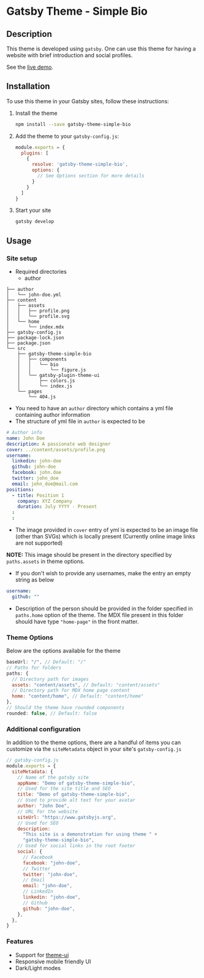 # Gatsby Theme - Simple Bio

## Description

This theme is developed using ```gatsby```. One can use this theme for having a website with brief introduction and social profiles.

See the [live demo](https://gatsby-theme-simple-bio-demo.netlify.com/).

## Installation

To use this theme in your Gatsby sites, follow these instructions:

1.  Install the theme
    ```sh
    npm install --save gatsby-theme-simple-bio
    ```

2.  Add the theme to your `gatsby-config.js`:
    ```js
    module.exports = {
      plugins: [
        {
          resolve: 'gatsby-theme-simple-bio',
          options: {
            // See Options section for more details
          }
        }
      ]
    }
    ```

3.  Start your site
    ```sh
    gatsby develop
    ```

## Usage

### Site setup

- Required directories
  - author

```
├── author
│   └── john-doe.yml
├── content
│   ├── assets
│   │   ├── profile.png
│   │   └── profile.svg
│   └── home
│       └── index.mdx
├── gatsby-config.js
├── package-lock.json
├── package.json
└── src
    ├── gatsby-theme-simple-bio
    │   ├── components
    │   │   └── bio
    │   │       └── figure.js
    │   └── gatsby-plugin-theme-ui
    │       ├── colors.js
    │       └── index.js
    └── pages
        └── 404.js
```

- You need to have an ```author``` directory which contains a yml file containing author information
- The structure of yml file in ```author``` is expected to be
  
```yml
# Author info
name: John Doe
description: A passionate web designer
cover: ../content/assets/profile.png
username:
  linkedin: john-doe
  github: john-doe
  facebook: john.doe
  twitter: john_doe
  email: john_doe@mail.com
positions:
  - title: Position 1
    company: XYZ Company
    duration: July YYYY - Present
  :
  :
```

- The image provided in ```cover``` entry of yml is expected to be an image file (other than SVGs) which is locally present (Currently online image links are not supported)

**NOTE:** This image should be present in the directory specified by ```paths.assets``` in theme options.

- If you don't wish to provide any usernames, make the entry an empty string as below

```yml
username:
  github: ""
```

- Description of the person should be provided in the folder specified in ```paths.home``` option of the theme. The MDX file present in this folder should have type ```"home-page"``` in the front matter.

### Theme Options

Below are the options available for the theme

```js
baseUrl: "/", // Default: "/"
// Paths for folders
paths: {
  // Directory path for images
  assets: "content/assets", // Default: "content/assets"
  // Directory path for MDX home page content
  home: "content/home", // Default: "content/home"
},
// Should the theme have rounded components
rounded: false, // Default: false
```

### Additional configuration

In addition to the theme options, there are a handful of items you can customize via the `siteMetadata` object in your site's `gatsby-config.js`

```js
// gatsby-config.js
module.exports = {
  siteMetadata: {
    // Name of the gatsby site
    appName: "Demo of gatsby-theme-simple-bio",
    // Used for the site title and SEO
    title: "Demo of gatsby-theme-simple-bio",
    // Used to provide alt text for your avatar
    author: "John Doe",
    // URL for the website
    siteUrl: "https://www.gatsbyjs.org",
    // Used for SEO
    description:
      "This site is a demonstration for using theme " +
      "gatsby-theme-simple-bio",
    // Used for social links in the root footer
    social: {
      // Facebook
      facebook: "john-doe",
      // Twitter
      twitter: "john-doe",
      // Email
      email: "john-doe",
      // LinkedIn
      linkedin: "john-doe",
      // Github
      github: "john-doe",
    },
  },
}
```

### Features

- Support for [theme-ui](https://theme-ui.com/)
- Responsive mobile friendly UI
- Dark/Light modes
